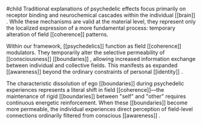 #child 
Traditional explanations of psychedelic effects focus primarily on receptor binding and neurochemical cascades within the individual [[brain]] . While these mechanisms are valid at the material level, they represent only the localized expression of a more fundamental process: temporary alteration of field [[coherence]] patterns.

Within our framework, [[psychedelics]] function as field [[coherence]] modulators. They temporarily alter the selective permeability of [[consciousness]]  [[boundaries]] , allowing increased information exchange between individual and collective fields. This manifests as expanded [[awareness]]  beyond the ordinary constraints of personal [[identity]] .

The characteristic dissolution of ego [[boundaries]]  during psychedelic experiences represents a literal shift in field [[coherence]]—the maintenance of rigid [[boundaries]]  between "self" and "other" requires continuous energetic reinforcement. When these [[boundaries]]  become more permeable, the individual experiences direct perception of field-level connections ordinarily filtered from conscious [[awareness]] .